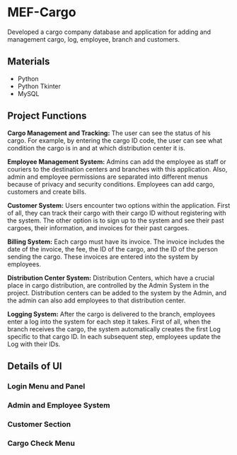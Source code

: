 # MEF-Cargo
Developed a cargo company database and application for adding and  management cargo, log, employee, branch and customers.

## Materials

- Python
- Python Tkinter
- MySQL

## Project Functions
**Cargo Management and Tracking:** The user can see the status of his cargo. For example, by entering the cargo ID code, the user can see what condition the cargo is in and at which distribution center it is.

**Employee Management System:**  Admins can add the employee as staff or couriers to the destination centers and branches with this application. Also, admin and employee permissions are separated into different menus because of privacy and security conditions.  Employees can add cargo, customers and create bills.

**Customer System:** Users encounter two options within the application. First of all, they can track their cargo with their cargo ID without registering with the system. The other option is to sign up to the system and see their past cargoes, their information, and invoices for their past cargoes.

**Billing System:** Each cargo must have its invoice. The invoice includes the date of the invoice, the fee, the ID of the cargo, and the ID of the person sending the cargo. These invoices are entered into the system by employees.

**Distribution Center System:** Distribution Centers, which have a crucial place in cargo distribution, are controlled by the Admin System in the project. Distribution centers can be added to the system by the Admin, and the admin can also add employees to that distribution center.

**Logging System:** After the cargo is delivered to the branch, employees enter a log into the system for each step it takes. First of all, when the branch receives the cargo, the system automatically creates the first Log specific to that cargo ID. In each subsequent step, employees update the Log with their IDs.

## Details of UI

### Login Menu and Panel



### Admin and Employee System



### Customer Section


### Cargo Check Menu
